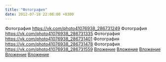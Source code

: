 ```yaml
---
title: "Фотография"
date: 2012-07-18 22:08:00 +0300
---
```


Фотография
<a class="vk-attach" href="https://vk.com/photo41076938_286731249">https://vk.com/photo41076938_286731249</a>
Фотография
<a class="vk-attach" href="https://vk.com/photo41076938_286731335">https://vk.com/photo41076938_286731335</a>
Фотография
<a class="vk-attach" href="https://vk.com/photo41076938_286731401">https://vk.com/photo41076938_286731401</a>
Фотография
<a class="vk-attach" href="https://vk.com/photo41076938_286731478">https://vk.com/photo41076938_286731478</a>
Фотография
<a class="vk-attach" href="https://vk.com/photo41076938_286731559">https://vk.com/photo41076938_286731559</a>
<a class="vk-attach" href="https://vk.com/photo41076938_286731249">Вложение</a>
<a class="vk-attach" href="https://vk.com/photo41076938_286731335">Вложение</a>
<a class="vk-attach" href="https://vk.com/photo41076938_286731401">Вложение</a>
<a class="vk-attach" href="https://vk.com/photo41076938_286731478">Вложение</a>
<a class="vk-attach" href="https://vk.com/photo41076938_286731559">Вложение</a>
